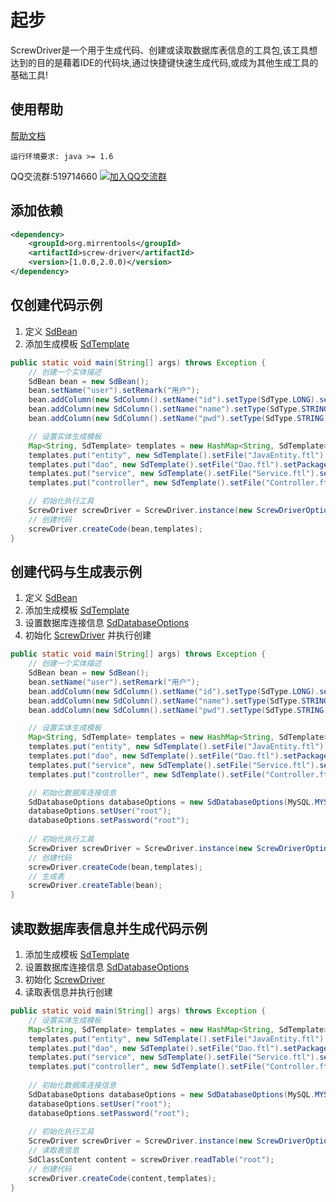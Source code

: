 # 起步
ScrewDriver是一个用于生成代码、创建或读取数据库表信息的工具包,该工具想达到的目的是藉着IDE的代码块,通过快捷键快速生成代码,或成为其他生成工具的基础工具!
## 使用帮助
[帮助文档](http://mirren.gitee.io/screw-driver-docs/)
```
运行环境要求: java >= 1.6
```

QQ交流群:519714660 <a target="_blank" href="//shang.qq.com/wpa/qunwpa?idkey=a3a3b32d79453bd9d740662a622d3b620e6adf0488f670a228186a41fbadb257"><img border="0" src="//pub.idqqimg.com/wpa/images/group.png" alt="加入QQ交流群"  title="加入QQ交流群"></a>

## 添加依赖
``` XML
<dependency>
    <groupId>org.mirrentools</groupId>
    <artifactId>screw-driver</artifactId>
    <version>[1.0.0,2.0.0)</version>
</dependency>
```
## 仅创建代码示例
1. 定义 [SdBean](http://mirren.gitee.io/screw-driver-docs/start/core-class-intro.html#sdbean-%E5%AE%9E%E4%BD%93%E6%8F%8F%E8%BF%B0)
2. 添加生成模板 [SdTemplate](http://mirren.gitee.io/screw-driver-docs/start/core-class-intro.html#sdtemplate-%E6%A8%A1%E6%9D%BF%E4%BF%A1%E6%81%AF)
``` java
public static void main(String[] args) throws Exception {
	// 创建一个实体描述
	SdBean bean = new SdBean();
	bean.setName("user").setRemark("用户");
	bean.addColumn(new SdColumn().setName("id").setType(SdType.LONG).setPrimary(true).setRemark("用户的id"));
	bean.addColumn(new SdColumn().setName("name").setType(SdType.STRING).setLength(30).setRemark("用户的名字"));
	bean.addColumn(new SdColumn().setName("pwd").setType(SdType.STRING).setLength(60).setRemark("用户的的密码"));

	// 设置实体生成模板
	Map<String, SdTemplate> templates = new HashMap<String, SdTemplate>();
	templates.put("entity", new SdTemplate().setFile("JavaEntity.ftl").setPackageName("entity").setClassName("User"));
	templates.put("dao", new SdTemplate().setFile("Dao.ftl").setPackageName("dao").setClassName("Dao"));
	templates.put("service", new SdTemplate().setFile("Service.ftl").setPackageName("service").setClassName("Service"));
	templates.put("controller", new SdTemplate().setFile("Controller.ftl").setPackageName("controller").setClassName("Controller"));

	// 初始化执行工具
	ScrewDriver screwDriver = ScrewDriver.instance(new ScrewDriverOptions());
	// 创建代码
	screwDriver.createCode(bean,templates);
}
```

## 创建代码与生成表示例
1. 定义 [SdBean](http://mirren.gitee.io/screw-driver-docs/start/core-class-intro.html#sdbean-%E5%AE%9E%E4%BD%93%E6%8F%8F%E8%BF%B0)
2. 添加生成模板 [SdTemplate](http://mirren.gitee.io/screw-driver-docs/start/core-class-intro.html#sdtemplate-%E6%A8%A1%E6%9D%BF%E4%BF%A1%E6%81%AF)
3. 设置数据库连接信息 [SdDatabaseOptions](http://mirren.gitee.io/screw-driver-docs/start/core-class-intro.html#sddatabaseoptions-%E6%95%B0%E6%8D%AE%E5%BA%93%E8%BF%9E%E6%8E%A5%E4%BF%A1%E6%81%AF)
4. 初始化	[ScrewDriver](http://mirren.gitee.io/screw-driver-docs/start/core-class-intro.html#screwdriver-%E5%B7%A5%E5%85%B7) 并执行创建
``` java
public static void main(String[] args) throws Exception {
	// 创建一个实体描述
	SdBean bean = new SdBean();
	bean.setName("user").setRemark("用户");
	bean.addColumn(new SdColumn().setName("id").setType(SdType.LONG).setPrimary(true).setRemark("用户的id"));
	bean.addColumn(new SdColumn().setName("name").setType(SdType.STRING).setLength(30).setRemark("用户的名字"));
	bean.addColumn(new SdColumn().setName("pwd").setType(SdType.STRING).setLength(60).setRemark("用户的的密码"));

	// 设置实体生成模板
	Map<String, SdTemplate> templates = new HashMap<String, SdTemplate>();
	templates.put("entity", new SdTemplate().setFile("JavaEntity.ftl").setPackageName("entity").setClassName("User"));
	templates.put("dao", new SdTemplate().setFile("Dao.ftl").setPackageName("dao").setClassName("Dao"));
	templates.put("service", new SdTemplate().setFile("Service.ftl").setPackageName("service").setClassName("Service"));
	templates.put("controller", new SdTemplate().setFile("Controller.ftl").setPackageName("controller").setClassName("Controller"));

	// 初始化数据库连接信息
	SdDatabaseOptions databaseOptions = new SdDatabaseOptions(MySQL.MYSQL_8_DERVER, "jdbc:mysql://localhost:3306/root?useUnicode=true&useSSL=false&serverTimezone=UTC");
	databaseOptions.setUser("root");
	databaseOptions.setPassword("root");
	
	// 初始化执行工具
	ScrewDriver screwDriver = ScrewDriver.instance(new ScrewDriverOptions(databaseOptions));
	// 创建代码
	screwDriver.createCode(bean,templates);
	// 生成表
	screwDriver.createTable(bean);
}
```

## 读取数据库表信息并生成代码示例
1. 添加生成模板 [SdTemplate](http://mirren.gitee.io/screw-driver-docs/start/core-class-intro.html#sdtemplate-%E6%A8%A1%E6%9D%BF%E4%BF%A1%E6%81%AF)
2. 设置数据库连接信息 [SdDatabaseOptions](http://mirren.gitee.io/screw-driver-docs/start/core-class-intro.html#sddatabaseoptions-%E6%95%B0%E6%8D%AE%E5%BA%93%E8%BF%9E%E6%8E%A5%E4%BF%A1%E6%81%AF)
3. 初始化	[ScrewDriver](http://mirren.gitee.io/screw-driver-docs/start/core-class-intro.html#screwdriver-%E5%B7%A5%E5%85%B7) 
4. 读取表信息并执行创建
``` java
public static void main(String[] args) throws Exception {
	// 设置实体生成模板
	Map<String, SdTemplate> templates = new HashMap<String, SdTemplate>();
	templates.put("entity", new SdTemplate().setFile("JavaEntity.ftl").setPackageName("entity").setClassName("User"));
	templates.put("dao", new SdTemplate().setFile("Dao.ftl").setPackageName("dao").setClassName("Dao"));
	templates.put("service", new SdTemplate().setFile("Service.ftl").setPackageName("service").setClassName("Service"));
	templates.put("controller", new SdTemplate().setFile("Controller.ftl").setPackageName("controller").setClassName("Controller"));
	
	// 初始化数据库连接信息
	SdDatabaseOptions databaseOptions = new SdDatabaseOptions(MySQL.MYSQL_8_DERVER, "jdbc:mysql://localhost:3306/root?useUnicode=true&useSSL=false&serverTimezone=UTC");
	databaseOptions.setUser("root");
	databaseOptions.setPassword("root");
	
	// 初始化执行工具
	ScrewDriver screwDriver = ScrewDriver.instance(new ScrewDriverOptions(databaseOptions));
	// 读取表信息
	SdClassContent content = screwDriver.readTable("root");
	// 创建代码
	screwDriver.createCode(content,templates);
}
```

